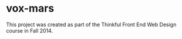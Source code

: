 # vox-mars
This project was created as part of the Thinkful Front End Web Design course in Fall 2014.  
